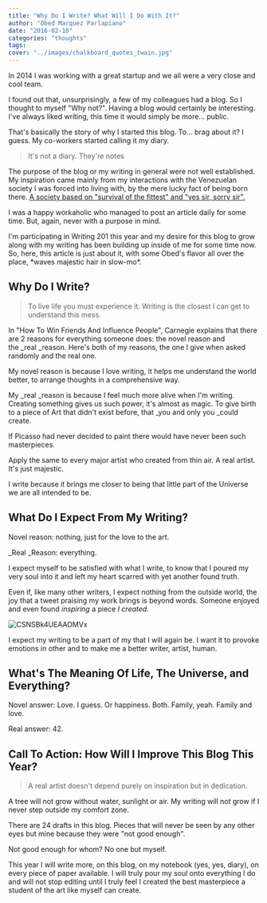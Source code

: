 ```yaml
---
title: "Why Do I Write? What Will I Do With It?"
author: "Obed Marquez Parlapiano"
date: "2016-02-10"
categories: "thoughts"
tags:
cover: "../images/chalkboard_quotes_twain.jpg"
---
```


In 2014 I was working with a great startup and we all were a very close and cool team.

I found out that, unsurprisingly, a few of my colleagues had a blog. So I thought to myself "Why not?". Having a blog would certainly be interesting. I've always liked writing, this time it would simply be more... public.

That's basically the story of why I started this blog. To... brag about it? I guess. My co-workers started calling it my diary.

> It's not a diary. They're notes

The purpose of the blog or my writing in general were not well established. My inspiration came mainly from my interactions with the Venezuelan society I was forced into living with, by the mere lucky fact of being born there. [A society based on "survival of the fittest" and "yes sir, sorry sir".](https://obedmarquezp.wordpress.com/2015/12/20/the-reason-venezuela-had-a-semi-dictatorship-for-a-decade/)

I was a happy workaholic who managed to post an article daily for some time. But, again, never with a purpose in mind.

I'm participating in Writing 201 this year and my desire for this blog to grow along with my writing has been building up inside of me for some time now. So, here, this article is just about it, with some Obed's flavor all over the place, \*waves majestic hair in slow-mo\*.

## Why Do I Write?

> To live life you must experience it. Writing is the closest I can get to understand this mess.

In "How To Win Friends And Influence People", Carnegie explains that there are 2 reasons for everything someone does: the novel reason and the _real _reason. Here's both of my reasons, the one I give when asked randomly and the real one.

My novel reason is because I love writing, it helps me understand the world better, to arrange thoughts in a comprehensive way.

My _real _reason is because I feel much more alive when I'm writing. Creating something gives us such power, it's almost as magic. To give birth to a piece of Art that didn't exist before, that _you and only you _could create.

If Picasso had never decided to paint there would have never been such masterpieces.

Apply the same to every major artist who created from thin air. A real artist. It's just majestic.

I write because it brings me closer to being that little part of the Universe we are all intended to be.

## What Do I Expect From My Writing?

Novel reason: nothing, just for the love to the art.

_Real _Reason: everything.

I expect myself to be satisfied with what I write, to know that I poured my very soul into it and left my heart scarred with yet another found truth.

Even if, like many other writers, I expect nothing from the outside world, the joy that a tweet praising my work brings is beyond words. Someone enjoyed and even found _inspiring_ a piece _I created._

![CSNSBk4UEAAOMVx](images/csnsbk4ueaaomvx.jpg)

I expect my writing to be a part of my that I will again be. I want it to provoke emotions in other and to make me a better writer, artist, human.

## What's The Meaning Of Life, The Universe, and Everything?

Novel answer: Love. I guess. Or happiness. Both. Family, yeah. Family and love.

Real answer: 42.

## Call To Action: How Will I Improve This Blog This Year?

> A real artist doesn't depend purely on inspiration but in dedication.

A tree will not grow without water, sunlight or air. My writing will not grow if I never step outside my comfort zone.

There are 24 drafts in this blog. Pieces that will never be seen by any other eyes but mine because they were "not good enough".

Not good enough for whom? No one but myself.

This year I will write more, on this blog, on my notebook (yes, yes, diary), on every piece of paper available. I will truly pour my soul onto everything I do and will not stop editing until I truly feel I created the best masterpiece a student of the art like myself can create.
